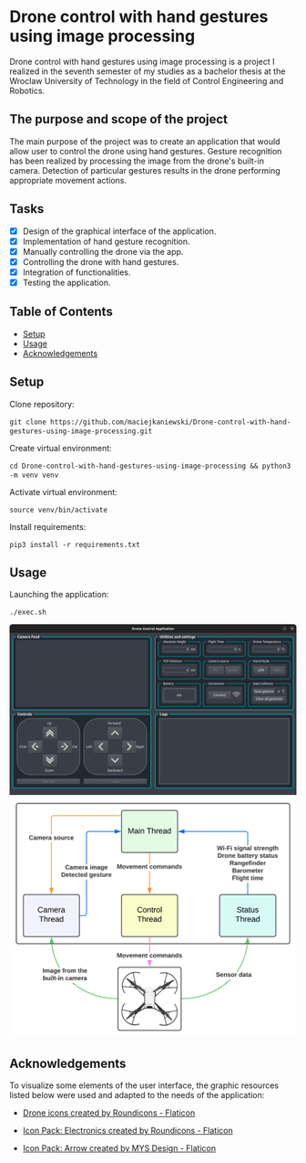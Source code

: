 # Drone control with hand gestures using image processing

Drone control with hand gestures using image processing is a project I realized in the seventh semester of my studies
as a bachelor thesis at the Wroclaw University of Technology in the field of Control Engineering and Robotics.

## The purpose and scope of the project

The main purpose of the project was to create an application that would allow user to control the drone using hand gestures.
Gesture recognition has been realized by processing the image from the drone's built-in camera. Detection
of particular gestures results in the drone performing appropriate movement actions.

## Tasks

- [x] Design of the graphical interface of the application.
- [x] Implementation of hand gesture recognition.
- [x] Manually controlling the drone via the app.
- [x] Controlling the drone with hand gestures.
- [x] Integration of functionalities.
- [x] Testing the application.

## Table of Contents

  - [Setup](#setup)
  - [Usage](#usage)
  - [Acknowledgements](#acknowledgements)

## Setup

Clone repository:

    git clone https://github.com/maciejkaniewski/Drone-control-with-hand-gestures-using-image-processing.git

Create virtual environment:

    cd Drone-control-with-hand-gestures-using-image-processing && python3 -m venv venv

Activate virtual environment:

    source venv/bin/activate

Install requirements:

    pip3 install -r requirements.txt

## Usage
    
Launching the application:

    ./exec.sh

![Application](./images/application.png "Application")
![Architecture](./images/architecture.png "Architecture")

## Acknowledgements

To visualize some elements of the user interface, the graphic resources listed below were used and adapted to the needs of the application:

- <a href="https://www.flaticon.com/free-icon/drone_215736" title="drone icons">Drone icons created by Roundicons - Flaticon</a>

- <a href="https://www.flaticon.com/packs/electronics-5" title="wifi icons">Icon Pack: Electronics created by Roundicons - Flaticon</a>

- <a href="https://www.flaticon.com/packs/arrow-227" title="arrows icons">Icon Pack: Arrow created by MYS Design - Flaticon</a>
